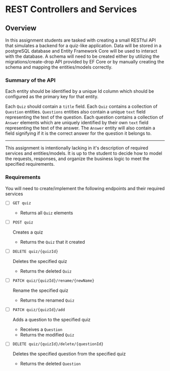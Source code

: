 REST Controllers and Services
=============================
## Overview

In this assignment students are tasked with creating a small RESTful API that simulates a backend for a quiz-like application. Data will be stored in a postgreSQL database and Entity Framework Core will be used to interact with the database. A schema will need to be created either by utilizing the migrations/create-drop API provided by EF Core or by manually creating the schema and mapping the entities/models correctly. 

### Summary of the API
Each entity should be identified by a unique Id column which should be configured as the primary key for that entity.

Each `Quiz` should contain a `title` field. Each `Quiz` contains a collection of `Question` entities. `Questions` entities also contain a unique `text` field representing the text of the question. Each question contains a collection of `Answer` elements which are uniquely identified by their own `text` field representing the text of the answer. The `Answer` entity will also contain a field signifying if it is the correct answer for the question it belongs to.

---

This assignment is intentionally lacking in it's description of required services and entities/models. It is up to the student to decide how to model the requests, responses, and organize the business logic to meet the specified requirements. 

### Requirements

You will need to create/implement the following endpoints and their required services

- [ ] `GET quiz`
    - Returns all `Quiz` elements

- [ ] `POST quiz`

    Creates a quiz
    - Returns the `Quiz` that it created

- [ ] `DELETE quiz/{quizId}`

    Deletes the specified quiz
    - Returns the deleted `Quiz`

- [ ] `PATCH quiz/{quizId}/rename/{newName}`

    Rename the specified quiz
    - Returns the renamed `Quiz`

- [ ] `PATCH quiz/{quizId}/add`

    Adds a question to the specified quiz
    - Receives a `Question`
    - Returns the modified `Quiz`

- [ ] `DELETE quiz/{quizId}/delete/{questionId}`

    Deletes the specified question from the specified quiz
    - Returns the deleted `Question`
